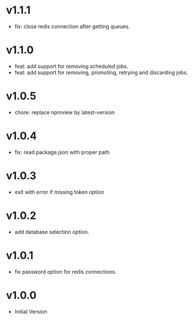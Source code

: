 v1.1.1
======

- fix: close redis connection after getting queues.  

v1.1.0
======

- feat: add support for removing scheduled jobs.
- feat: add support for removing, promoting, retrying and discarding jobs.

v1.0.5
======

- chore: replace npmview by latest-version

v1.0.4
======

- fix: read package.json with proper path

v1.0.3
======
- exit with error if missing token option

v1.0.2
======
- add database selection option.

v1.0.1
======
- fix password option for redis connections.

v1.0.0
======

- Initial Version